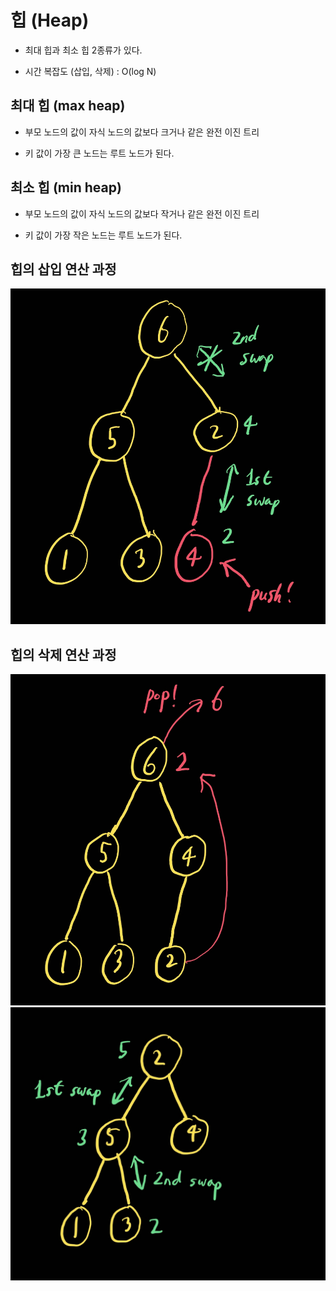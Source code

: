 # 힙 (Heap)

- 최대 힙과 최소 힙 2종류가 있다.

- 시간 복잡도 (삽입, 삭제) : O(log N)

## 최대 힙 (max heap)

- 부모 노드의 값이 자식 노드의 값보다 크거나 같은 완전 이진 트리

- 키 값이 가장 큰 노드는 루트 노드가 된다.

## 최소 힙 (min heap)

- 부모 노드의 값이 자식 노드의 값보다 작거나 같은 완전 이진 트리

- 키 값이 가장 작은 노드는 루트 노드가 된다.

## 힙의 삽입 연산 과정

<img src="./img/heap_push.png" />

## 힙의 삭제 연산 과정

<img src="./img/heap_pop.png" />

<img src="./img/heap_pop2.png" />
